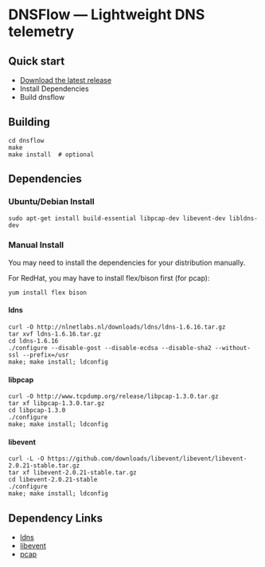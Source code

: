 # DNSFlow &mdash; Lightweight DNS telemetry

## Quick start
 * [Download the latest release](https://github.com/deepfield/dnsflow/archive/master.tar.gz)
 * Install Dependencies
 * Build dnsflow

## Building
```
cd dnsflow
make
make install  # optional
```

## Dependencies

### Ubuntu/Debian Install
```
sudo apt-get install build-essential libpcap-dev libevent-dev libldns-dev
```

### Manual Install
You may need to install the dependencies for your distribution manually.

For RedHat, you may have to install flex/bison first (for pcap):
```
yum install flex bison
```

#### ldns

```
curl -O http://nlnetlabs.nl/downloads/ldns/ldns-1.6.16.tar.gz
tar xvf ldns-1.6.16.tar.gz
cd ldns-1.6.16
./configure --disable-gost --disable-ecdsa --disable-sha2 --without-ssl --prefix=/usr
make; make install; ldconfig
```

#### libpcap

```
curl -O http://www.tcpdump.org/release/libpcap-1.3.0.tar.gz
tar xf libpcap-1.3.0.tar.gz
cd libpcap-1.3.0
./configure
make; make install; ldconfig
```

#### libevent
```
curl -L -O https://github.com/downloads/libevent/libevent/libevent-2.0.21-stable.tar.gz
tar xf libevent-2.0.21-stable.tar.gz
cd libevent-2.0.21-stable
./configure
make; make install; ldconfig
```

## Dependency Links

- [ldns](http://nlnetlabs.nl/projects/ldns/)
- [libevent](http://monkey.org/~provos/libevent/)
- [pcap](http://www.tcpdump.org/)

